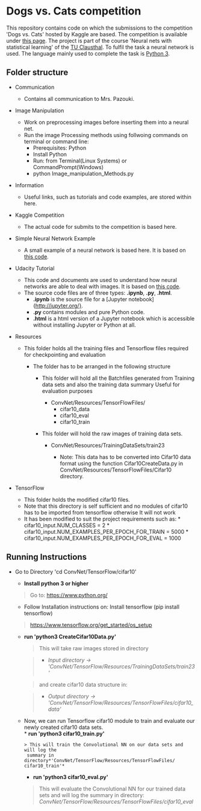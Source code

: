 # Dogs vs. Cats competition

This repository contains code on which the submissions to the competition 'Dogs vs. Cats' hosted by Kaggle are based. The competition is available under [this page](https://www.kaggle.com/c/dogs-vs-cats-redux-kernels-edition). 
The project is part of the course 'Neural nets with statistical learning' of the [TU Clausthal](http://www.tu-clausthal.de/). To fulfil the task a neural network is used.
The language mainly used to complete the task is [Python 3](https://docs.python.org/3/).

## Folder structure

* Communication 
  * Contains all communication to Mrs. Pazouki.

* Image Manipulation
  * Work on preprocessing images before inserting them into a neural net.
  * Run the image Processing methods using follwoing commands on terminal or command line:
    * Prerequisites: Python
    * Install Python
    * Run: from Terminal(Linux Systems) or CommandPrompt(Windows)
    * python Image_manipulation_Methods.py
    
* Information
  * Useful links, such as tutorials and code examples, are stored within here.

* Kaggle Competition
  * The actual code for submits to the competition is based here.

* Simple Neural Network Example
  * A small example of a neural network is based here. It is based on [this code](http://iamtrask.github.io/2015/07/12/basic-python-network/).

* Udacity Tutorial
  * This code and documents are used to understand how neural networks are able to deal with images. It is based on [this code](https://www.udacity.com/course/deep-learning--ud730).
  * The source code files are of three types: **.ipynb**, **.py**, **.html**. 
    * **.ipynb** is the source file for a [Jupyter notebook]{http://jupyter.org/}.
    * **.py** contains modules and pure Python code.
    * **.html** is a html version of a Jupyter notebook which is accessible without installing Jupyter or Python at all.  

* Resources
  * This folder holds all the training files and Tensorflow files required for checkpointing and evaluation
    * The folder has to be arranged in the following structure

        * This folder will hold all the Batchfiles generated from Training data sets and also the training data summary
            Useful for evaluation purposes
            * ConvNet/Resources/TensorFlowFiles/
                * cifar10_data
                * cifar10_eval
                * cifar10_train

        * This folder will hold the raw images of training data sets.
                              
            * ConvNet/Resources/TrainingDataSets/train23
            
                * Note: This data has to be converted into Cifar10 data format using the function Cifar10CreateData.py in 
                ConvNet/Resources/TensorFlowFiles/Cifar10 directory.

* TensorFlow
  * This folder holds the modified cifar10 files.
  * Note that this directory is self sufficient and no modules of cifar10 has to be imported from tensorflow otherwise It will not work
  * It has been modified to suit the project requirements such as:
        * cifar10_input.NUM_CLASSES = 2
        * cifar10_input.NUM_EXAMPLES_PER_EPOCH_FOR_TRAIN = 5000
        * cifar10_input.NUM_EXAMPLES_PER_EPOCH_FOR_EVAL = 1000

## Running Instructions

* Go to Directory 'cd ConvNet/TensorFlow/cifar10'
  * **Install python 3 or higher**
  
  > Go to: <https://www.python.org/>
  
  * Follow Installation instructions on: Install tensorflow (pip install tensorflow)

  > <https://www.tensorflow.org/get_started/os_setup>
  
  * **run 'python3 CreateCifar10Data.py'**
  
    > This will take raw images stored in directory 
    
    > * *Input directory -> 'ConvNet/TensorFlow/Resources/TrainingDataSets/train23'*
    
    > and create cifar10 data structure in:
     
    > * *Output directory -> 'ConvNet/TensorFlow/Resources/TensorFlowFiles/cifar10_data'*
      
  * Now, we can run Tensorflow cifar10 module to train and evaluate our newly created cifar10 data sets.  
		* **run 'python3 cifar10_train.py'**

		> This will train the Convolutional NN on our data sets and will log the
		 summary in directory*'ConvNet/TensorFlow/Resources/TensorFlowFiles/		 cifar10_train'*
      
      * **run 'python3 cifar10_eval.py'**

      > This will evaluate the Convolutional NN for our trained data sets and
      will log the summary in directory: *ConvNet/TensorFlow/Resources/TensorFlowFiles/cifar10_eval*
